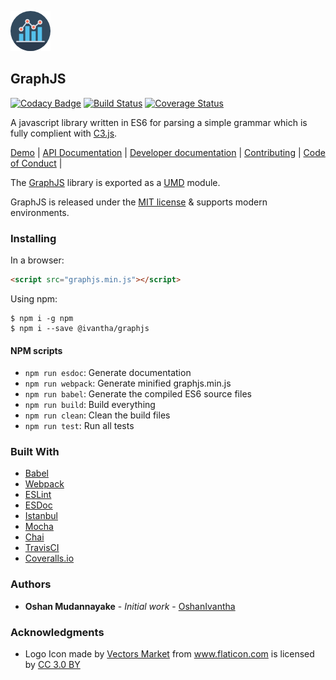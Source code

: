 ![GraphJS logo](https://raw.githubusercontent.com/codezilla2018/GraphJS/master/Resources/Original/analytics_64.png) 
## GraphJS 

[![Codacy Badge](https://api.codacy.com/project/badge/Grade/4eba90e2fb9c434d81180ea077e09b03)](https://www.codacy.com/app/OshanIvantha/GraphJS?utm_source=github.com&amp;utm_medium=referral&amp;utm_content=OshanIvantha/GraphJS&amp;utm_campaign=Badge_Grade) [![Build Status](https://travis-ci.org/OshanIvantha/GraphJS.svg?branch=master)](https://travis-ci.org/OshanIvantha/GraphJS) [![Coverage Status](https://coveralls.io/repos/github/OshanIvantha/GraphJS/badge.svg?branch=master)](https://coveralls.io/github/OshanIvantha/GraphJS?branch=master)

A javascript library written in ES6 for parsing a simple grammar which is fully complient with [C3.js](http://c3js.org/). 

[Demo](http://ivantha.me/graphjs-demo/) |
[API Documentation](http://ivantha.me/GraphJS/) |
[Developer documentation](https://github.com/codezilla2018/GraphJS/tree/master/docs/docs) |
[Contributing](https://raw.githubusercontent.com/codezilla2018/GraphJS/master/CONTRIBUTING.md) |
[Code of Conduct](https://raw.githubusercontent.com/codezilla2018/GraphJS/master/CODE_OF_CONDUCT.md) |

The [GraphJS](xxx) library is exported as a [UMD](https://github.com/umdjs/umd) module.

GraphJS is released under the [MIT license](https://raw.githubusercontent.com/codezilla2018/GraphJS/master/LICENSE) & supports modern environments.<br>

### Installing

In a browser:
```html
<script src="graphjs.min.js"></script>
```

Using npm:
```shell
$ npm i -g npm
$ npm i --save @ivantha/graphjs
```

#### NPM scripts

 - `npm run esdoc`: Generate documentation
 - `npm run webpack`: Generate minified graphjs.min.js
 - `npm run babel`: Generate the compiled ES6 source files
 - `npm run build`: Build everything
 - `npm run clean`: Clean the build files
 - `npm run test`: Run all tests

### Built With

* [Babel](https://babeljs.io/) 
* [Webpack](https://webpack.js.org/) 
* [ESLint](https://eslint.org/) 
* [ESDoc](https://esdoc.org/) 
* [Istanbul](https://istanbul.js.org/) 
* [Mocha](https://mochajs.org/) 
* [Chai](http://www.chaijs.com/) 
* [TravisCI](https://travis-ci.org/) 
* [Coveralls.io](https://coveralls.io/)


### Authors

* **Oshan Mudannayake** - *Initial work* - [OshanIvantha](https://github.com/OshanIvantha)

### Acknowledgments

* <div>Logo Icon made by <a href="https://www.flaticon.com/authors/vectors-market" title="Vectors Market">Vectors Market</a> from <a href="https://www.flaticon.com/" title="Flaticon">www.flaticon.com</a> is licensed by <a href="http://creativecommons.org/licenses/by/3.0/" title="Creative Commons BY 3.0" target="_blank">CC 3.0 BY</a></div>